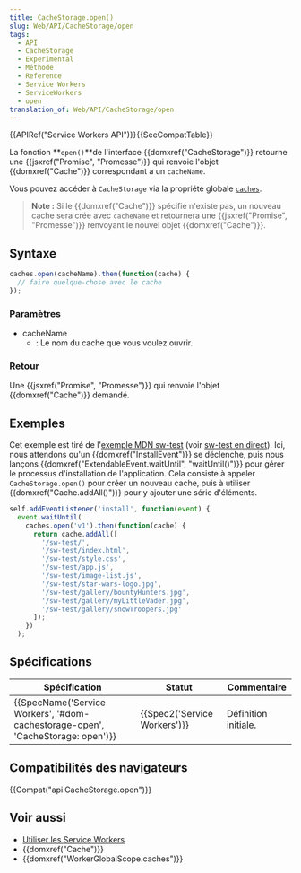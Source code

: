 ```yaml
---
title: CacheStorage.open()
slug: Web/API/CacheStorage/open
tags:
  - API
  - CacheStorage
  - Experimental
  - Méthode
  - Reference
  - Service Workers
  - ServiceWorkers
  - open
translation_of: Web/API/CacheStorage/open
---
```

{{APIRef("Service Workers API")}}{{SeeCompatTable}}

La fonction **`open()`**de l'interface {{domxref("CacheStorage")}} retourne une {{jsxref("Promise", "Promesse")}} qui renvoie l'objet {{domxref("Cache")}} correspondant a un `cacheName`.

Vous pouvez accéder à `CacheStorage` via la propriété globale [`caches`](/fr/docs/Web/API/caches).

> **Note :** Si le {{domxref("Cache")}} spécifié n'existe pas, un nouveau cache sera crée avec `cacheName` et retournera une {{jsxref("Promise", "Promesse")}} renvoyant le nouvel objet {{domxref("Cache")}}.

## Syntaxe

```js
caches.open(cacheName).then(function(cache) {
  // faire quelque-chose avec le cache
});
```

### Paramètres

- cacheName
  - : Le nom du cache que vous voulez ouvrir.

### Retour

Une {{jsxref("Promise", "Promesse")}} qui renvoie l'objet {{domxref("Cache")}} demandé.

## Exemples

Cet exemple est tiré de l'[exemple MDN sw-test](https://github.com/mdn/sw-test/) (voir [sw-test en direct](https://mdn.github.io/sw-test/)). Ici, nous attendons qu'un {{domxref("InstallEvent")}} se déclenche, puis nous lançons {{domxref("ExtendableEvent.waitUntil", "waitUntil()")}} pour gérer le processus d'installation de l'application. Cela consiste à appeler `CacheStorage.open()` pour créer un nouveau cache, puis à utiliser {{domxref("Cache.addAll()")}} pour y ajouter une série d'éléments.

```js
self.addEventListener('install', function(event) {
  event.waitUntil(
    caches.open('v1').then(function(cache) {
      return cache.addAll([
        '/sw-test/',
        '/sw-test/index.html',
        '/sw-test/style.css',
        '/sw-test/app.js',
        '/sw-test/image-list.js',
        '/sw-test/star-wars-logo.jpg',
        '/sw-test/gallery/bountyHunters.jpg',
        '/sw-test/gallery/myLittleVader.jpg',
        '/sw-test/gallery/snowTroopers.jpg'
      ]);
    })
  );
```

## Spécifications

| Spécification                                                                                            | Statut                               | Commentaire          |
| -------------------------------------------------------------------------------------------------------- | ------------------------------------ | -------------------- |
| {{SpecName('Service Workers', '#dom-cachestorage-open', 'CacheStorage: open')}} | {{Spec2('Service Workers')}} | Définition initiale. |

## Compatibilités des navigateurs

{{Compat("api.CacheStorage.open")}}

## Voir aussi

- [Utiliser les Service Workers](/fr/docs/Web/API/Service_Worker_API/Using_Service_Workers)
- {{domxref("Cache")}}
- {{domxref("WorkerGlobalScope.caches")}}
